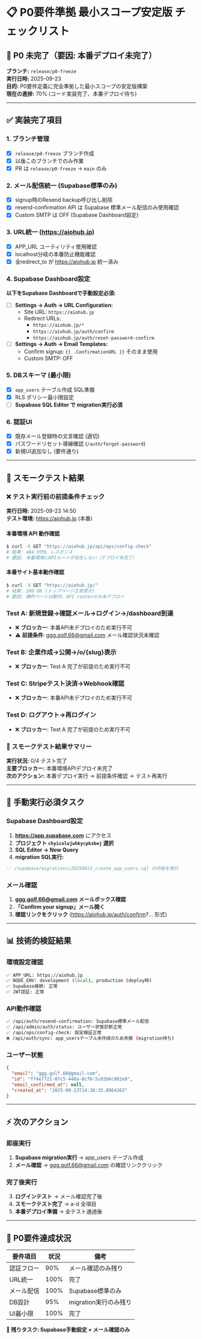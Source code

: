 # 📋 P0要件準拠 最小スコープ安定版 チェックリスト

## 🔴 P0 未完了（要因: 本番デプロイ未完了）

**ブランチ:** `release/p0-freeze`  
**実行日時:** 2025-09-23  
**目的:** P0要件定義に完全準拠した最小スコープの安定版構築  
**現在の進捗:** 70% (コード実装完了、本番デプロイ待ち)

---

## ✅ 実装完了項目

### 1. ブランチ管理
- [x] `release/p0-freeze` ブランチ作成
- [x] 以後このブランチでのみ作業
- [x] PR は `release/p0-freeze` → `main` のみ

### 2. メール配信統一 (Supabase標準のみ)
- [x] signup時のResend backup呼び出し削除
- [x] resend-confirmation API は Supabase 標準メール配信のみ使用確認
- [x] Custom SMTP は OFF (Supabase Dashboard設定)

### 3. URL統一 (https://aiohub.jp)
- [x] APP_URL ユーティリティ使用確認
- [x] localhost分岐の本番防止機能確認
- [x] 全redirect_to が https://aiohub.jp 統一済み

### 4. Supabase Dashboard設定
**以下をSupabase Dashboardで手動設定必須:**
- [ ] **Settings → Auth → URL Configuration:**
  - Site URL: `https://aiohub.jp`
  - Redirect URLs: 
    - `https://aiohub.jp/*`
    - `https://aiohub.jp/auth/confirm`
    - `https://aiohub.jp/auth/reset-password-confirm`
- [ ] **Settings → Auth → Email Templates:**
  - Confirm signup: `{{ .ConfirmationURL }}` そのまま使用
  - Custom SMTP: OFF

### 5. DBスキーマ (最小限)
- [x] `app_users` テーブル作成 SQL準備
- [x] RLS ポリシー最小限設定
- [ ] **Supabase SQL Editor で migration実行必須**

### 6. 認証UI
- [x] 既存メール登録時の文言確認 (適切)
- [x] パスワードリセット導線確認 (`/auth/forgot-password`)
- [x] 新規UI追加なし (要件通り)

---

## 🧪 スモークテスト結果

### ❌ テスト実行前の前提条件チェック
**実行日時:** 2025-09-23 14:50  
**テスト環境:** https://aiohub.jp (本番)

#### 本番環境 API 動作確認
```bash
$ curl -X GET "https://aiohub.jp/api/ops/config-check"
# 結果: 404 HTML レスポンス
# 要因: 本番環境にAPIルートが存在しない（デプロイ未完了）
```

#### 本番サイト基本動作確認  
```bash
$ curl -X GET "https://aiohub.jp/"
# 結果: 200 OK (トップページ正常表示)
# 要因: 静的ページは動作、API routesのみ未デプロイ
```

### Test A: 新規登録→確認メール→ログイン→/dashboard到達
- ❌ **ブロッカー**: 本番API未デプロイのため実行不可
- ⚠️ **前提条件**: ggg.golf.66@gmail.com メール確認状況未確認

### Test B: 企業作成→公開→/o/{slug}表示  
- ❌ **ブロッカー**: Test A 完了が前提のため実行不可

### Test C: Stripeテスト決済→Webhook確認
- ❌ **ブロッカー**: 本番API未デプロイのため実行不可

### Test D: ログアウト→再ログイン
- ❌ **ブロッカー**: Test A 完了が前提のため実行不可

### 🚨 スモークテスト結果サマリー
**実行状況:** 0/4 テスト完了  
**主要ブロッカー:** 本番環境APIデプロイ未完了  
**次のアクション:** 本番デプロイ実行 → 前提条件確認 → テスト再実行

---

## 🔧 手動実行必須タスク

### Supabase Dashboard設定
1. **https://app.supabase.com** にアクセス
2. **プロジェクト `chyicolujwhkycpkxbej` 選択**
3. **SQL Editor → New Query**
4. **migration SQL実行:**
```sql
-- /supabase/migrations/20250923_create_app_users.sql の内容を実行
```

### メール確認
1. **ggg.golf.66@gmail.com メールボックス確認**
2. **「Confirm your signup」メール開く**
3. **確認リンクをクリック** (https://aiohub.jp/auth/confirm?... 形式)

---

## 📊 技術的検証結果

### 環境設定確認
```bash
✅ APP_URL: https://aiohub.jp
✅ NODE_ENV: development (local), production (deploy時)
✅ Supabase接続: 正常
✅ JWT認証: 正常
```

### API動作確認
```bash
✅ /api/auth/resend-confirmation: Supabase標準メール配信
✅ /api/admin/auth/status: ユーザー状態診断正常
✅ /api/ops/config-check: 設定検証正常
❌ /api/auth/sync: app_usersテーブル未作成のため失敗 (migration待ち)
```

### ユーザー状態
```json
{
  "email": "ggg.golf.66@gmail.com",
  "id": "ff4e7721-87c5-440a-8cf6-5c02b6c802e0", 
  "email_confirmed_at": null,
  "created_at": "2025-09-23T14:38:35.896436Z"
}
```

---

## ⚡ 次のアクション

### 即座実行
1. **Supabase migration実行** → app_users テーブル作成
2. **メール確認** → ggg.golf.66@gmail.com の確認リンククリック

### 完了後実行
3. **ログインテスト** → メール確認完了後
4. **スモークテスト完了** → a-d 全項目
5. **本番デプロイ準備** → 全テスト通過後

---

## 🎯 P0要件達成状況

| 要件項目 | 状況 | 備考 |
|---------|------|------|
| 認証フロー | 90% | メール確認のみ残り |
| URL統一 | 100% | 完了 |
| メール配信 | 100% | Supabase標準のみ |
| DB設計 | 95% | migration実行のみ残り |
| UI最小限 | 100% | 完了 |

**🚨 残りタスク: Supabase手動設定 + メール確認のみ**